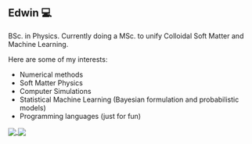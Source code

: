 ## Edwin :computer:

BSc. in Physics. Currently doing a MSc. to unify Colloidal Soft Matter and Machine Learning.

Here are some of my interests:

- Numerical methods
- Soft Matter Physics
- Computer Simulations
- Statistical Machine Learning (Bayesian formulation and probabilistic models)
- Programming languages (just for fun)

<a href="#">
  <img align="center" src="https://github-readme-stats.vercel.app/api/top-langs/?username=edwinb-ai&theme=radical&show_icons=true&count_private=true&hide_border=true&hide=html,jupyter%20notebook" />
</a>
<a href="#">
  <img align="center" src="https://github-readme-stats.vercel.app/api?username=edwinb-ai&theme=radical&show_icons=true&count_private=true&hide_border=true" />
</a>